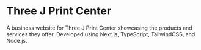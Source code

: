 # Three J Print Center

A business website for Three J Print Center showcasing the products and services they offer. Developed using Next.js, TypeScript, TailwindCSS, and Node.js.
